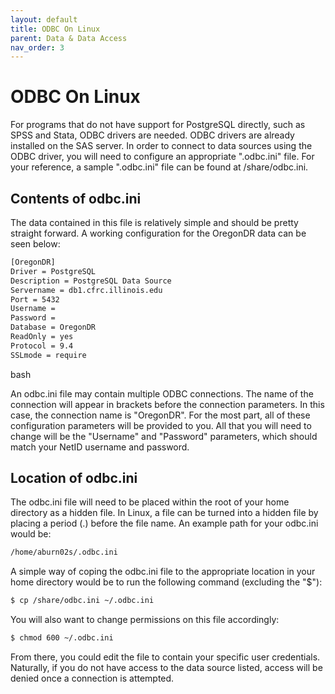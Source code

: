 ```yaml
---
layout: default
title: ODBC On Linux
parent: Data & Data Access
nav_order: 3
---
```

# ODBC On Linux

For programs that do not have support for PostgreSQL directly, such as
SPSS and Stata, ODBC drivers are needed. ODBC drivers are already
installed on the SAS server. In order to connect to data sources using
the ODBC driver, you will need to configure an appropriate ".odbc.ini"
file. For your reference, a sample ".odbc.ini" file can be found at
/share/odbc.ini.

## Contents of odbc.ini

The data contained in this file is relatively simple and should be
pretty straight forward. A working configuration for the OregonDR data
can be seen below:

``` bash
[OregonDR]
Driver = PostgreSQL
Description = PostgreSQL Data Source
Servername = db1.cfrc.illinois.edu
Port = 5432
Username =
Password =
Database = OregonDR
ReadOnly = yes
Protocol = 9.4
SSLmode = require
```

bash

An odbc.ini file may contain multiple ODBC connections. The name of the
connection will appear in brackets before the connection parameters. In
this case, the connection name is "OregonDR". For the most part, all of
these configuration parameters will be provided to you. All that you
will need to change will be the "Username" and "Password" parameters,
which should match your NetID username and password.

## Location of odbc.ini

The odbc.ini file will need to be placed within the root of your home
directory as a hidden file. In Linux, a file can be turned into a hidden
file by placing a period (.) before the file name. An example path for
your odbc.ini would be:

``` bash
/home/aburn02s/.odbc.ini
```

A simple way of coping the odbc.ini file to the appropriate location in
your home directory would be to run the following command (excluding the
"\$"):

``` bash
$ cp /share/odbc.ini ~/.odbc.ini
```

You will also want to change permissions on this file accordingly:

``` bash
$ chmod 600 ~/.odbc.ini
```

From there, you could edit the file to contain your specific user
credentials. Naturally, if you do not have access to the data source
listed, access will be denied once a connection is attempted.
